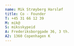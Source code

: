 ```yaml
---
name: Mik Strøyberg Harsløf
title: Co - Founder
T: +45 31 66 12 39‬
M: mik@
S: miksskypeid
A: Frederiksborggade 36, 3 th.
A2: 1360 Copenhagen K
---
```

